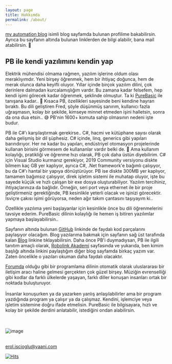 ```yaml
---
layout: page
title: Hakkımda
permalink: /about/
---
```


[my automation blog](https://erolcum.blogspot.com) isimli blog sayfamda bulunan profilime bakabilirsin. Ayrıca bu sayfanın altında bulunan linklerden de bilgi alabilir, bana mail atabilirsin. 👋

## PB ile kendi yazılımını kendin yap

Elektrik mühendisi olmama rağmen, yazılım işlerine oldum olası meraklıyımdır. Yeni birşey öğrenmek, hem bir ihtiyaç doğunca, hem de merak olunca daha keyifli oluyor. Yıllar içinde birçok yazılım dilini, çok derinlere dalmadan kurcalamışlığım vardır. Bu zamana kadar felsefem, hep kendi işimi görecek kadar öğrenmek, şeklinde olmuştur. Ta ki [PureBasic](https://www.purebasic.com) ile tanışana kadar.. 🤩 Kısaca PB, özellikleri sayesinde beni kendine hayran bıraktı. Bu dili geliştiren Fred, şöyle düşünmüş sanırım, kullanıcı fazla uğraşmasın, kolay bir şekilde, kimseye minnet etmeden işini halletsin, sonra da ona dua etsin.. 😅 PB'nin 1600+ komuta sahip olmasının nedeni işte budur.

PB ile C#'ı karşılaştırmak gerekirse.. C#, hacmi ve kütüphane sayısı olarak daha gelişmiş bir dil şüphesiz. C# içinde, linq, generics gibi yapıları barındırıyor. Her ne kadar bu yapıları, endüstriyel otomasyon projelerinde kullanan birisini görmesem de kullananlar vardır belki de. 🤔 Ama kullanım kolaylığı, pratikliği ve öğrenme hızı olarak, PB çok daha üstün diyebilirim. C# için Visual Studio kurmanız gerekiyor, 2019 Community versiyonu diskte bilmem kaç GB yer kaplıyor, ayrıca C#, .Net framework'e bağımlı çalışıyor, bu da C#'ı hantal bir yapıya dönüştürüyor. PB ise diskte 300MB yer kaplıyor, tamamen bağımsız çalışıyor, direk işletim sistemi ile muhatap oluyor, işte bu sayede küçük ve hızlı çalışan bir exe dosya oluşturabiliyor. Yazılım tercihiniz, ihtiyaçlarınıza da bağlıdır. Örneğin, seri port veya ethernet ile bir proje geliştirmeniz gerektiğinde, PB kesinlikle yeterli olacak ve işinizi görecektir. İsviçre çakısı işimi görüyorsa, neden ağır takım çantasını taşıyayım ki..

Özellikle yazılıma yeni başlayanlar için kesinlikle önce bu dili öğrenmelerini tavsiye ederim. PureBasic dilinin kolaylığı ile hemen iş bitiren yazılımlar yapmaya başlayabilirsin..

Sayfanın altında bulunan [GitHub](https://github.com/erolcum/PureBasic) linkinde de faydalı kod parçalarını paylaşıyor olacağım. Blog yazılarıma bakmak için sayfanın sağ üst tarafında kalan [Blog](https://erolcum.github.io/) linkine tıklayabilirsin. Daha önce PB'i duymadıysan, PB ile ilgili tanıtım amaçlı olarak, [Robolink Akademi](https://akademi.robolinkmarket.com/purebasic-nedir) sayfasında ve yukarıda, ben kimim başlığı altında linkini paylaştığım diğer blog sayfamda birkaç yazım var. Zaten öncelikle o yazıları okuman daha faydalı olacaktır.

[Forumda](https://www.purebasic.fr/english) olduğu gibi bir programlama dilinin otomatik olarak uluslararası bir iletişim aracı haline gelmesi gerçekten çok güzel birşey. Müziğin evrenselliği gibi kodlar da farklı ülkelerde yaşayan, farklı diller konuşan insanları ortak bir noktada buluşturuyor.<br><br>
İnsanlar konuşurken ya da yazarken yanlış anlaşılabilirler ama bir program yazdığında program ya çalışır ya da çalışmaz. Kendini, işlemciye veya işletim sistemine doğru ifade etmelisin. PureBasic ile bilgisayara, hızlı ve kolay bir şekilde derdini anlatabilir, istediğini ondan alabilirsin.


<br><br>
![image](https://github.com/user-attachments/assets/9285c435-6c17-4dbe-b628-fb07b9bbc9c0)
<br><br>

[erol.iscioglu@yaani.com](mailto:erol.iscioglu@yaani.com)

[![Hits](https://hits.seeyoufarm.com/api/count/incr/badge.svg?url=https%3A%2F%2Ferolcum.github.io%2Fabout%2F&count_bg=%2379C83D&title_bg=%23555555&icon=&icon_color=%23E7E7E7&title=PAGE+VIEWS&edge_flat=false)](https://hits.seeyoufarm.com)
